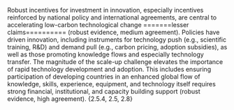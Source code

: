 Robust incentives for investment in innovation, especially incentives reinforced by national policy and international agreements, are central to accelerating low-carbon technological change
=======lesser claims==========
(robust evidence, medium agreement). Policies have driven innovation, including instruments for technology push (e.g., scientific training, R&D) and demand pull (e.g., carbon pricing, adoption subsidies), as well as those promoting knowledge flows and especially technology transfer. The magnitude of the scale-up challenge elevates the importance of rapid technology development and adoption. This includes ensuring participation of developing countries in an enhanced global flow of knowledge, skills, experience, equipment, and technology itself requires strong financial, institutional, and capacity building support (robust evidence, high agreement). {2.5.4, 2.5, 2.8}